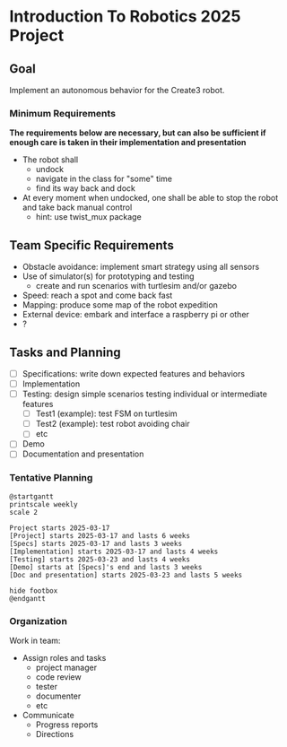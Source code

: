 # Introduction To Robotics 2025 Project 

## Goal

Implement an autonomous behavior for the Create3 robot.

### Minimum Requirements

**The requirements below are necessary, but can also be sufficient if enough care is taken in their implementation and presentation**

- The robot shall 
    - undock
    - navigate in the class for "some" time
    - find its way back and dock
- At every moment when undocked, one shall be able to stop the robot and take back manual control 
    - hint: use twist_mux package


## Team Specific Requirements

- Obstacle avoidance: implement smart strategy using all sensors 
- Use of simulator(s) for prototyping and testing
    - create and run scenarios with turtlesim and/or gazebo 
- Speed: reach a spot and come back fast
- Mapping: produce some map of the robot expedition
- External device: embark and interface a raspberry pi or other 
- ?

## Tasks and Planning

- [ ] Specifications: write down expected features and behaviors 
- [ ] Implementation
- [ ] Testing: design simple scenarios testing individual or intermediate features
    - [ ] Test1 (example): test FSM on turtlesim
    - [ ] Test2 (example): test robot avoiding chair 
    - [ ] etc
- [ ] Demo
- [ ] Documentation and presentation

### Tentative Planning
```plantuml
@startgantt
printscale weekly
scale 2

Project starts 2025-03-17
[Project] starts 2025-03-17 and lasts 6 weeks
[Specs] starts 2025-03-17 and lasts 3 weeks
[Implementation] starts 2025-03-17 and lasts 4 weeks
[Testing] starts 2025-03-23 and lasts 4 weeks
[Demo] starts at [Specs]'s end and lasts 3 weeks
[Doc and presentation] starts 2025-03-23 and lasts 5 weeks

hide footbox
@endgantt
```

### Organization

Work in team:
- Assign roles and tasks 
    - project manager
    - code review 
    - tester 
    - documenter 
    - etc
- Communicate 
    - Progress reports
    - Directions


